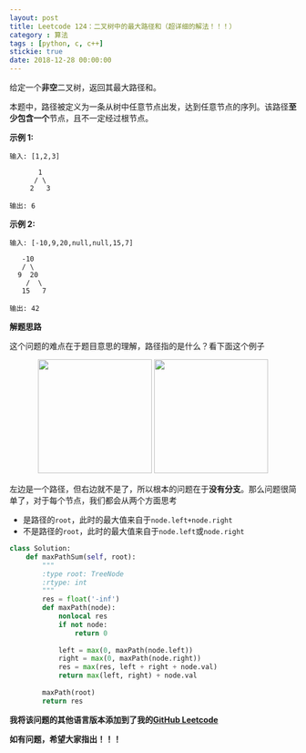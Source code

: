 ```yaml
---
layout: post
title: Leetcode 124：二叉树中的最大路径和（超详细的解法！！！）
category : 算法
tags : [python, c, c++]
stickie: true
date: 2018-12-28 00:00:00
---
```


给定一个**非空**二叉树，返回其最大路径和。

本题中，路径被定义为一条从树中任意节点出发，达到任意节点的序列。该路径**至少包含一个**节点，且不一定经过根节点。

**示例 1:**

```
输入: [1,2,3]

       1
      / \
     2   3

输出: 6
```

**示例 2:**

```
输入: [-10,9,20,null,null,15,7]

   -10
   / \
  9  20
    /  \
   15   7

输出: 42
```

**解题思路**

这个问题的难点在于题目意思的理解，路径指的是什么？看下面这个例子

<center class="half">
    <img src="https://raw.githubusercontent.com/wiki/luliyucoordinate/ImageBed/124/2018_12_28_1.png" width="200">
    <img src="https://raw.githubusercontent.com/wiki/luliyucoordinate/ImageBed/124/2018_12_28_2.png" width="200">
</center>

左边是一个路径，但右边就不是了，所以根本的问题在于**没有分支**。那么问题很简单了，对于每个节点，我们都会从两个方面思考

- 是路径的`root`，此时的最大值来自于`node.left+node.right`
- 不是路径的`root`，此时的最大值来自于`node.left`或`node.right`

```python
class Solution:
    def maxPathSum(self, root):
        """
        :type root: TreeNode
        :rtype: int
        """
        res = float('-inf')
        def maxPath(node):
            nonlocal res 
            if not node:
                return 0
            
            left = max(0, maxPath(node.left))
            right = max(0, maxPath(node.right))
            res = max(res, left + right + node.val)
            return max(left, right) + node.val
        
        maxPath(root)
        return res
```

**我将该问题的其他语言版本添加到了我的[GitHub Leetcode](https://github.com/luliyucoordinate/Leetcode)**

**如有问题，希望大家指出！！！**